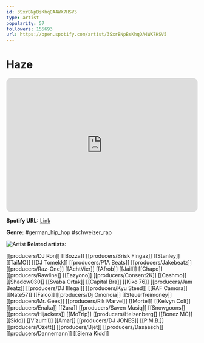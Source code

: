 ```yaml
---
id: 3SxrBNpBsKhqOA4WX7HSV5
type: artist
popularity: 57
followers: 155693
url: https://open.spotify.com/artist/3SxrBNpBsKhqOA4WX7HSV5
---
```

# Haze

<iframe style="border-radius:12px" src="https://open.spotify.com/embed/artist/3SxrBNpBsKhqOA4WX7HSV5" width="100%" height="352" frameBorder="0" allowfullscreen="" allow="autoplay; clipboard-write; encrypted-media; fullscreen; picture-in-picture" loading="lazy"></iframe>

**Spotify URL:** [Link](https://open.spotify.com/artist/3SxrBNpBsKhqOA4WX7HSV5)

**Genre:**  #german_hip_hop #schweizer_rap

![Artist](https://i.scdn.co/image/ab6761610000e5eb1035bf8503b10a27f01b0565)
**Related artists:**

[[producers/DJ Ron]]
[[Bozza]]
[[producers/Brisk Fingaz]]
[[Stanley]]
[[TaiMO]]
[[DJ Tomekk]]
[[producers/P1A Beats]]
[[producers/Jakebeatz]]
[[producers/Raz-One]]
[[AchtVier]]
[[Afrob]]
[[Jaill]]
[[Chapo]]
[[producers/Rawline]]
[[Eazyono]]
[[producers/Consent2K]]
[[Cashmo]]
[[Shadow030]]
[[Svaba Ortak]]
[[Capital Bra]]
[[Kiko 76]]
[[producers/Jam Beatz]]
[[producers/DJ Illegal]]
[[producers/Kyu Steed]]
[[RAF Camora]]
[[Nate57]]
[[Falco]]
[[producers/Dj Omonoia]]
[[Steuerfreimoney]]
[[producers/Mr. Gees]]
[[producers/Rik Marvel]]
[[Mortel]]
[[Kelvyn Colt]]
[[producers/Enaka]]
[[2ara]]
[[producers/Saven Musiq]]
[[Snowgoons]]
[[producers/Hijackers]]
[[MoTrip]]
[[producers/Heizenberg]]
[[Bonez MC]]
[[Sido]]
[[V’zum’I]]
[[Amar]]
[[producers/DJ JONES]]
[[P.M.B.]]
[[producers/Ozett]]
[[producers/Bjet]]
[[producers/Dasaesch]]
[[producers/Dannemann]]
[[Sierra Kidd]]

